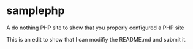 samplephp
=========

A do nothing PHP site to show that you properly configured a PHP site

This is an edit to show that I can modifiy the README.md and submit it.
